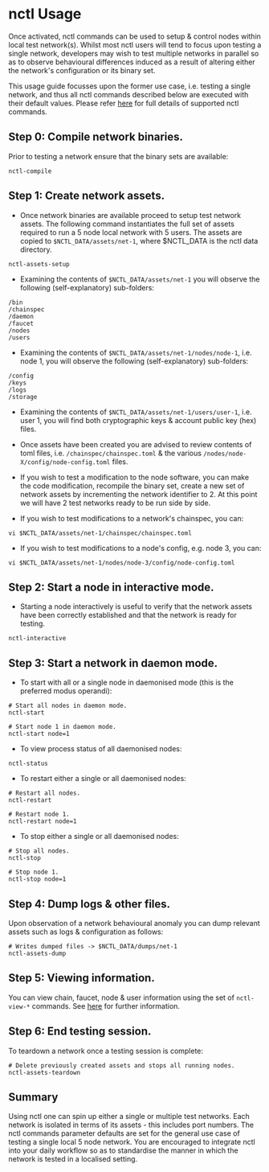 # nctl Usage

Once activated, nctl commands can be used to setup & control nodes within local test network(s).  Whilst most nctl users will tend to focus upon testing a single network, developers may wish to test multiple networks in parallel so as to observe behavioural differences induced as a result of altering either the network's configuration or its binary set.

This usage guide focusses upon the former use case, i.e. testing a single network, and thus all nctl commands described below are executed with their default values.  Please refer [here](commands.md) for full details of supported nctl commands.

## Step 0: Compile network binaries.

Prior to testing a network ensure that the binary sets are available:

```
nctl-compile
```

## Step 1: Create network assets.

- Once network binaries are available proceed to setup test network assets.  The following command instantiates the full set of assets required to run a 5 node local network with 5 users.  The assets are copied to `$NCTL_DATA/assets/net-1`, where $NCTL_DATA is the nctl data directory.

```
nctl-assets-setup
```

- Examining the contents of `$NCTL_DATA/assets/net-1` you will observe the following (self-explanatory) sub-folders:

```
/bin
/chainspec
/daemon
/faucet
/nodes
/users
```

- Examining the contents of `$NCTL_DATA/assets/net-1/nodes/node-1`, i.e. node 1, you will observe the following (self-explanatory) sub-folders:

```
/config
/keys
/logs
/storage
```

- Examining the contents of `$NCTL_DATA/assets/net-1/users/user-1`, i.e. user 1, you will find both cryptographic keys & account public key (hex) files.

- Once assets have been created you are advised to review contents of toml files, i.e. `/chainspec/chainspec.toml` & the various `/nodes/node-X/config/node-config.toml` files.

- If you wish to test a modification to the node software, you can make the code modification, recompile the binary set, create a new set of network assets by incrementing the network identifier to 2.  At this point we will have 2 test networks ready to be run side by side.

- If you wish to test modifications to a network's chainspec, you can:

```
vi $NCTL_DATA/assets/net-1/chainspec/chainspec.toml
```

- If you wish to test modifications to a node's config, e.g. node 3, you can:

```
vi $NCTL_DATA/assets/net-1/nodes/node-3/config/node-config.toml
```

## Step 2: Start a node in interactive mode.

- Starting a node interactively is useful to verify that the network assets have been correctly established and that the network is ready for testing.

```
nctl-interactive
```

## Step 3: Start a network in daemon mode.

- To start with all or a single node in daemonised mode (this is the preferred modus operandi):

```
# Start all nodes in daemon mode.
nctl-start

# Start node 1 in daemon mode.
nctl-start node=1
```

- To view process status of all daemonised nodes:

```
nctl-status
```

- To restart either a single or all daemonised nodes:

```
# Restart all nodes.
nctl-restart

# Restart node 1.
nctl-restart node=1
```

- To stop either a single or all daemonised nodes:

```
# Stop all nodes.
nctl-stop

# Stop node 1.
nctl-stop node=1
```

## Step 4: Dump logs & other files.

Upon observation of a network behavioural anomaly you can dump relevant assets such as logs & configuration as follows:

```
# Writes dumped files -> $NCTL_DATA/dumps/net-1
nctl-assets-dump
```

## Step 5: Viewing information.

You can view chain, faucet, node & user information using the set of `nctl-view-*` commands.  See [here](commands.md) for further information.

## Step 6: End testing session.

To teardown a network once a testing session is complete:

```
# Delete previously created assets and stops all running nodes.
nctl-assets-teardown
```

## Summary

Using nctl one can spin up either a single or multiple test networks.  Each network is isolated in terms of its assets - this includes port numbers.  The nctl commands parameter defaults are set for the general use case of testing a single local 5 node network.  You are encouraged to integrate nctl into your daily workflow so as to standardise the manner in which the network is tested in a localised setting.
